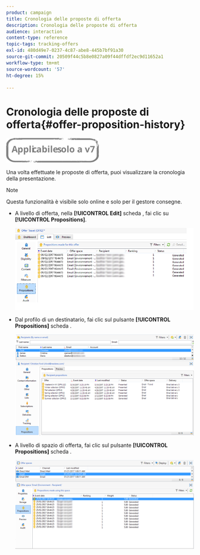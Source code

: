 ```yaml
---
product: campaign
title: Cronologia delle proposte di offerta
description: Cronologia delle proposte di offerta
audience: interaction
content-type: reference
topic-tags: tracking-offers
exl-id: 480d49e7-0237-4c87-abe8-445b7bf91a30
source-git-commit: 20509f44c5b8e0827a09f44dffdf2ec9d11652a1
workflow-type: tm+mt
source-wordcount: '57'
ht-degree: 15%

---
```


# Cronologia delle proposte di offerta{#offer-proposition-history}

![](../../assets/v7-only.svg)

Una volta effettuate le proposte di offerta, puoi visualizzare la cronologia della presentazione.

>[!NOTE]
>
>Questa funzionalità è visibile solo online e solo per il gestore consegne.

* A livello di offerta, nella **[!UICONTROL Edit]** scheda , fai clic su **[!UICONTROL Propositions]**.

   ![](assets/offer_followup_006.png)

* Dal profilo di un destinatario, fai clic sul pulsante **[!UICONTROL Propositions]** scheda .

   ![](assets/offer_followup_002.png)

* A livello di spazio di offerta, fai clic sul pulsante **[!UICONTROL Propositions]** scheda .

   ![](assets/offer_space_prop_001_b.png)
